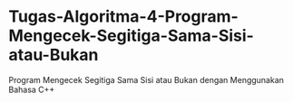 # Tugas-Algoritma-4-Program-Mengecek-Segitiga-Sama-Sisi-atau-Bukan
Program Mengecek Segitiga Sama Sisi atau Bukan dengan Menggunakan Bahasa C++
